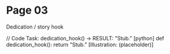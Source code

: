 # Page 03

Dedication / story hook

// Code Task: dedication_hook() → RESULT: "Stub."
[python]
def dedication_hook():
    return "Stub."
[Illustration: (placeholder)]
